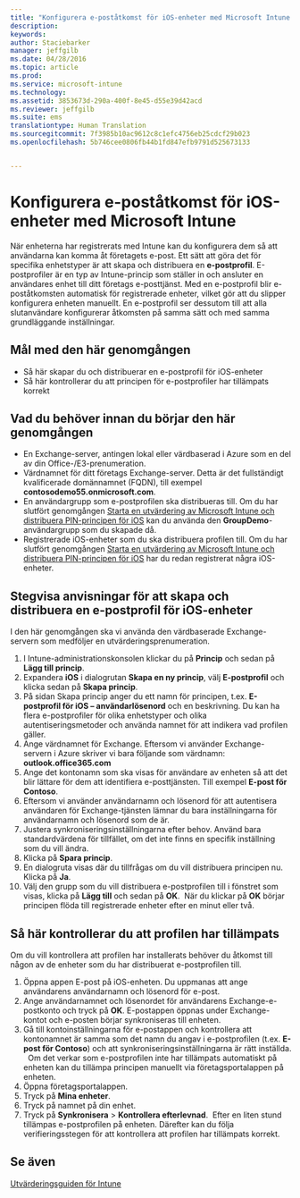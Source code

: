 ```yaml
---
title: "Konfigurera e-poståtkomst för iOS-enheter med Microsoft Intune | Microsoft Intune"
description: 
keywords: 
author: Staciebarker
manager: jeffgilb
ms.date: 04/28/2016
ms.topic: article
ms.prod: 
ms.service: microsoft-intune
ms.technology: 
ms.assetid: 3853673d-290a-400f-8e45-d55e39d42acd
ms.reviewer: jeffgilb
ms.suite: ems
translationtype: Human Translation
ms.sourcegitcommit: 7f3985b10ac9612c8c1efc4756eb25cdcf29b023
ms.openlocfilehash: 5b746cee0806fb44b1fd847efb9791d525673133


---
```


# Konfigurera e-poståtkomst för iOS-enheter med Microsoft Intune
När enheterna har registrerats med Intune kan du konfigurera dem så att användarna kan komma åt företagets e-post. Ett sätt att göra det för specifika enhetstyper är att skapa och distribuera en **e-postprofil**. E-postprofiler är en typ av Intune-princip som ställer in och ansluter en användares enhet till ditt företags e-posttjänst.
Med en e-postprofil blir e-poståtkomsten automatisk för registrerade enheter, vilket gör att du slipper konfigurera enheten manuellt. En e-postprofil ser dessutom till att alla slutanvändare konfigurerar åtkomsten på samma sätt och med samma grundläggande inställningar.

## Mål med den här genomgången

- Så här skapar du och distribuerar en e-postprofil för iOS-enheter
- Så här kontrollerar du att principen för e-postprofiler har tillämpats korrekt

## Vad du behöver innan du börjar den här genomgången

- En Exchange-server, antingen lokal eller värdbaserad i Azure som en del av din Office-/E3-prenumeration.
- Värdnamnet för ditt företags Exchange-server. Detta är det fullständigt kvalificerade domännamnet (FQDN), till exempel **contosodemo55.onmicrosoft.com**.
- En användargrupp som e-postprofilen ska distribueras till. Om du har slutfört genomgången [Starta en utvärdering av Microsoft Intune och distribuera PIN-principen för iOS](start-a-microsoft-intune-trial-and-deploy-ios-pin-policy.md) kan du använda den **GroupDemo**-användargrupp som du skapade då.
- Registrerade iOS-enheter som du ska distribuera profilen till. Om du har slutfört genomgången [Starta en utvärdering av Microsoft Intune och distribuera PIN-principen för iOS](start-a-microsoft-intune-trial-and-deploy-ios-pin-policy.md) har du redan registrerat några iOS-enheter.

## Stegvisa anvisningar för att skapa och distribuera en e-postprofil för iOS-enheter

I den här genomgången ska vi använda den värdbaserade Exchange-servern som medföljer en utvärderingsprenumeration.
1. I Intune-administrationskonsolen klickar du på **Princip** och sedan på **Lägg till princip**.
![<add-policy>](./media/Email-Walkthrough/Email-Walkthrough-1.png)
2. Expandera **iOS** i dialogrutan **Skapa en ny princip**, välj **E-postprofil** och klicka sedan på **Skapa princip**.
![<ios-email-profile-policy>](./media/Email-Walkthrough/Email-Walkthrough-2.png)
3. På sidan Skapa princip anger du ett namn för principen, t.ex. **E-postprofil för iOS – användarlösenord** och en beskrivning. Du kan ha flera e-postprofiler för olika enhetstyper och olika autentiseringsmetoder och använda namnet för att indikera vad profilen gäller.
4. Ange värdnamnet för Exchange. Eftersom vi använder Exchange-servern i Azure skriver vi bara följande som värdnamn: **outlook.office365.com**
![<add-exchange-host-name>](./media/Email-Walkthrough/Email-Walkthrough-3.png)
5. Ange det kontonamn som ska visas för användare av enheten så att det blir lättare för dem att identifiera e-posttjänsten. Till exempel **E-post för Contoso**.
6. Eftersom vi använder användarnamn och lösenord för att autentisera användaren för Exchange-tjänsten lämnar du bara inställningarna för användarnamn och lösenord som de är.
7. Justera synkroniseringsinställningarna efter behov. Använd bara standardvärdena för tillfället, om det inte finns en specifik inställning som du vill ändra.  
8. Klicka på **Spara princip**.
9. En dialogruta visas där du tillfrågas om du vill distribuera principen nu. Klicka på **Ja**.
![<deploy-policy-now-dialog>](./media/Email-Walkthrough/Email-Walkthrough-4.png)
10. Välj den grupp som du vill distribuera e-postprofilen till i fönstret som visas, klicka på **Lägg till** och sedan på **OK**.
![<finish-add-policy>](./media/Email-Walkthrough/Email-Walkthrough-5.png) När du klickar på **OK** börjar principen flöda till registrerade enheter efter en minut eller två.

## Så här kontrollerar du att profilen har tillämpats

Om du vill kontrollera att profilen har installerats behöver du åtkomst till någon av de enheter som du har distribuerat e-postprofilen till.
1. Öppna appen E-post på iOS-enheten.
Du uppmanas att ange användarens användarnamn och lösenord för e-post.
![<verify-policy-add-password>](./media/Email-Walkthrough/Email-Walkthrough-6.png)
2. Ange användarnamnet och lösenordet för användarens Exchange-e-postkonto och tryck på **OK**.
 E-postappen öppnas under Exchange-kontot och e-posten börjar synkroniseras till enheten.
![<exchange-account-opens>](./media/Email-Walkthrough/Email-Walkthrough-7.png)
3. Gå till kontoinställningarna för e-postappen och kontrollera att kontonamnet är samma som det namn du angav i e-postprofilen (t.ex. **E-post för Contoso**) och att synkroniseringsinställningarna är rätt inställda.
![<check-account-settings>](./media/Email-Walkthrough/Email-Walkthrough-8.png)
![<check-email-account-name>](./media/Email-Walkthrough/Email-Walkthrough-9.png) Om det verkar som e-postprofilen inte har tillämpats automatiskt på enheten kan du tillämpa principen manuellt via företagsportalappen på enheten.
1. Öppna företagsportalappen.
2. Tryck på **Mina enheter**.
3. Tryck på namnet på din enhet.
![<tap-device-name>](./media/Email-Walkthrough/Email-Walkthrough-10.png)
4. Tryck på **Synkronisera** > **Kontrollera efterlevnad**.
![<tap-sync-check-device>](./media/Email-Walkthrough/Email-Walkthrough-11.png) Efter en liten stund tillämpas e-postprofilen på enheten. Därefter kan du följa verifieringsstegen för att kontrollera att profilen har tillämpats korrekt.

## Se även
[Utvärderingsguiden för Intune](get-started-with-a-30-day-trial-of-microsoft-intune.md)



<!--HONumber=Jun16_HO4-->



